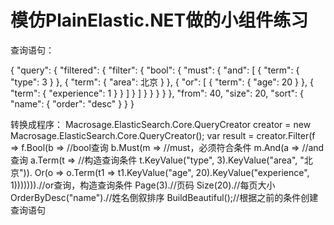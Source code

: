 # 模仿PlainElastic.NET做的小组件练习

查询语句：

{
    "query": {
        "filtered": {
            "filter": {
                "bool": {
                    "must": {
                        "and": [
                            {
                                "term": {
                                    "type": 3
                                }
                            },
                            {
                                "term": {
                                    "area": 北京
                                }
                            },
                            {
                                "or": [
                                    {
                                        "term": {
                                            "age": 20
                                        }
                                    },
                                    {
                                        "term": {
                                            "experience": 1
                                        }
                                    }
                                ]
                            }
                        ]
                    }
                }
            }
        }
    },
    "from": 40,
    "size": 20,
    "sort": {
        "name": {
            "order": "desc"
        }
    }
}

转换成程序：
 Macrosage.ElasticSearch.Core.QueryCreator creator = new Macrosage.ElasticSearch.Core.QueryCreator();
            var result = creator.Filter(f =>
                                             f.Bool(b => //bool查询
                                             b.Must(m => //must，必须符合条件
                                             m.And(a => //and查询
                                             a.Term(t => //构造查询条件
                                             t.KeyValue("type", 3).KeyValue("area", "北京")).
                                             Or(o => o.Term(t1 => t1.KeyValue("age", 20).KeyValue("experience", 1))))))).//or查询，构造查询条件
                                             Page(3).//页码
                                             Size(20).//每页大小
                                             OrderByDesc("name").//姓名倒叙排序
                                             BuildBeautiful();//根据之前的条件创建查询语句
